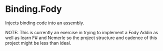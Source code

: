 Binding.Fody
============

Injects binding code into an assembly.

NOTE: This is currently an exercise in trying to implement a Fody Addin as well as learn F# and Nemerle so the project 
structure and cadence of this project might be less than ideal.

